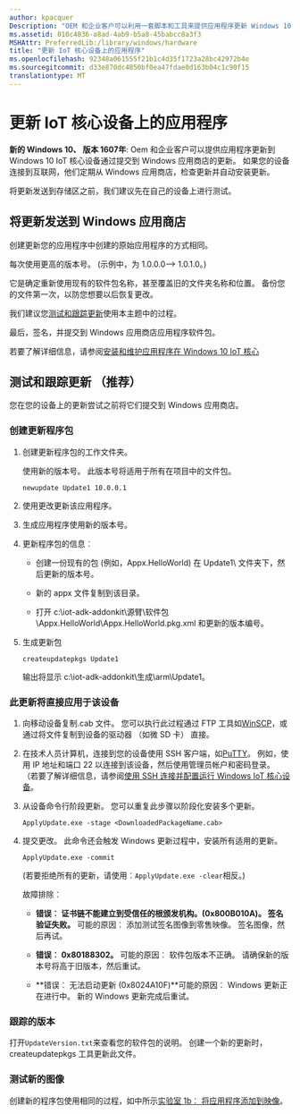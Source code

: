 ```yaml
---
author: kpacquer
Description: "OEM 和企业客户可以利用一套脚本和工具来提供应用程序更新 Windows 10 IoT 核心 （IoT 核心） 设备。"
ms.assetid: 010c4836-a8ad-4ab9-b5a8-45babcc8a3f3
MSHAttr: PreferredLib:/library/windows/hardware
title: "更新 IoT 核心设备上的应用程序"
ms.openlocfilehash: 92348a061555f21b1c4d35f1723a28bc42972b4e
ms.sourcegitcommit: d33e870dc4850bf0ea47fdae0d163b04c1c90f15
translationtype: MT
---
```

# <a name="update-apps-on-your-iot-core-devices"></a>更新 IoT 核心设备上的应用程序

**新的 Windows 10、 版本 1607年**: Oem 和企业客户可以提供应用程序更新到 Windows 10 IoT 核心设备通过提交到 Windows 应用商店的更新。 如果您的设备连接到互联网，他们定期从 Windows 应用商店，检查更新并自动安装更新。 

将更新发送到存储区之前，我们建议先在自己的设备上进行测试。 

## <a name="span-idsendupdatestothewindowsstorespansend-updates-to-the-windows-store"></a><span id="Send_updates_to_the_Windows_Store"></span>将更新发送到 Windows 应用商店

创建更新您的应用程序中创建的原始应用程序的方式相同。

每次使用更高的版本号。 (示例中，为 1.0.0.0--> 1.0.1.0。)

它是确定重新使用现有的软件包名称，甚至覆盖旧的文件夹名称和位置。 备份您的文件第一次，以防您想要以后恢复更改。

我们建议您[测试和跟踪更新](#Test_and_track_the_update)使用本主题中的过程。

最后，签名，并提交到 Windows 应用商店应用程序软件包。 

若要了解详细信息，请参阅[安装和维护应用程序在 Windows 10 IoT 核心](https://developer.microsoft.com/en-us/windows/iot/docs/store)

## <a name="span-idtestandtracktheupdatespanspan-idtest-and-track-the-updatespanspan-idtest-and-track-the-upatespantest-and-track-the-update-recommended"></a><span id="Test_and_track_the_update"></span><span id="test and track the update"></span><span id="TEST AND TRACK THE UPATE"></span>测试和跟踪更新 （推荐）

您在您的设备上的更新尝试之前将它们提交到 Windows 应用商店。

### <a name="span-idcreateanupdatepackagespancreate-an-update-package"></a><span id="Create_an_update_package"></span>创建更新程序包

1.  创建更新程序包的工作文件夹。 

    使用新的版本号。 此版本号将适用于所有在项目中的文件包。

    ``` syntax
    newupdate Update1 10.0.0.1
    ```

2.  使用更改更新该应用程序。

3.  生成应用程序使用新的版本号。 
    
4.  更新程序包的信息︰

    - 创建一份现有的包 (例如，Appx.HelloWorld) 在 Update1\ 文件夹下，然后更新的版本号。
    
    - 新的 appx 文件复制到该目录。
    
    - 打开 c:\\iot-adk-addonkit\\源臂\\软件包\\Appx.HelloWorld\\Appx.HelloWorld.pkg.xml 和更新的版本编号。
        
5.  生成更新包

    ``` syntax
    createupdatepkgs Update1
    ```

    输出将显示 c:\\iot-adk-addonkit\\生成\\arm\\Update1。

### <a name="span-idapplytheupdatedirectlytothedevicespanspan-idapplytheupdatedirectlytothedevicespanspan-idapplytheupdatedirectlytothedevicespanapply-the-update-directly-to-the-device"></a><span id="Apply_the_update_directly_to_the_device"></span><span id="apply_the_update_directly_to_the_device"></span><span id="APPLY_THE_UPDATE_DIRECTLY_TO_THE_DEVICE"></span>此更新将直接应用于该设备

1.  向移动设备复制.cab 文件。 您可以执行此过程通过 FTP 工具如[WinSCP](http://winscp.net)，或通过将文件复制到设备的驱动器 （如微 SD 卡） 直接。

2.  在技术人员计算机，连接到您的设备使用 SSH 客户端，如[PuTTY](http://the.earth.li/~sgtatham/putty/latest/x86/putty.exe)。 例如，使用 IP 地址和端口 22 以连接到该设备，然后使用管理员帐户和密码登录。 （若要了解详细信息，请参阅[使用 SSH 连接并配置运行 Windows IoT 核心设备](https://developer.microsoft.com/windows/iot/docs/ssh)。

3.  从设备命令行阶段更新。 您可以重复此步骤以阶段化安装多个更新。
    ``` syntax
    ApplyUpdate.exe -stage <DownloadedPackageName.cab>
    ```

4.  提交更改。 此命令还会触发 Windows 更新过程中，安装所有适用的更新。 
    ``` syntax
    ApplyUpdate.exe -commit
    ```
    
    (若要拒绝所有的更新，请使用︰`ApplyUpdate.exe -clear`相反。)
    
    故障排除︰
    -  **错误︰ 证书链不能建立到受信任的根颁发机构。(0x800B010A)。 签名验证失败。** 可能的原因︰ 添加测试签名图像到零售映像。 签名图像，然后再试。
       
    -  **错误︰ 0x80188302。**
       可能的原因︰ 软件包版本不正确。 请确保新的版本号将高于旧版本，然后重试。 
    
    -  **错误︰ 无法启动更新 (0x8024A10F)**可能的原因︰ Windows 更新正在进行中。 新的 Windows 更新完成后重试。
       

### <a name="span-idkeeptrackofversionsspankeep-track-of-versions"></a><span id="Keep_track_of_versions"></span>跟踪的版本

打开`UpdateVersion.txt`来查看您的软件包的说明。 创建一个新的更新时，createupdatepkgs 工具更新此文件。

### <a name="span-idtestnewimagesspantest-new-images"></a><span id="Test_new_images"></span>测试新的图像
创建新的程序包使用相同的过程，如中所示[实验室 1b︰ 将应用程序添加到映像](../../manufacture/iot/deploy-your-app-with-a-standard-board.md)。
